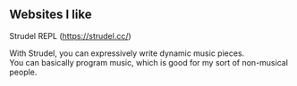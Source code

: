 ## Websites I like

Strudel REPL (https://strudel.cc/)

With Strudel, you can expressively write dynamic music pieces.  
You can basically program music, which is good for my sort of non-musical people.
